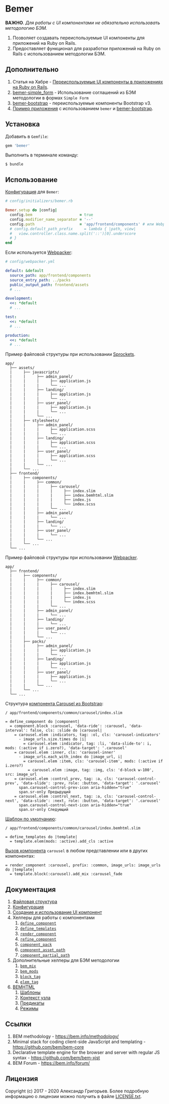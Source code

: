 # Bemer

**ВАЖНО**. *Для работы с UI компонентами не обязательно использовать методологию БЭМ.*

1. Позволяет создавать переиспользуемые UI компоненты для приложений на Ruby on Rails.
1. Предоставляет функционал для разработки приложений на Ruby on Rails с использованием методологии БЭМ.

## Дополнительно

1. Статья на Хабре - [Переиспользуемые UI компоненты в приложениях на Ruby on Rails](https://habrahabr.ru/post/352938/).
1. [bemer-simple_form](https://github.com/vill/bemer-simple_form) - Использование соглашений из БЭМ методологии в формах `Simple Form`
1. [bemer-bootstrap](https://github.com/vill/bemer-bootstrap) - переиспользуемые компоненты Bootstrap v3.
1. [Пример приложения](https://github.com/vill/bemer-example) с использованием `bemer` и [bemer-bootstrap](https://github.com/vill/bemer-bootstrap).

## Установка

Добавить в `Gemfile`:

```ruby
gem 'bemer'
```

Выполнить в терминале команду:

    $ bundle

## Использование

[Конфигурация](docs/%D0%9A%D0%BE%D0%BD%D1%84%D0%B8%D0%B3%D1%83%D1%80%D0%B0%D1%86%D0%B8%D1%8F.md) для `Bemer`:

```ruby
# config/initializers/bemer.rb

Bemer.setup do |config|
  config.bem                     = true
  config.modifier_name_separator = '--'
  config.path                    = 'app/frontend/components' # или Webpacker.config.source_path
  # config.default_path_prefix     = lambda { |path, view|
  #   view.controller.class.name.split('::')[0].underscore
  # }
end
```

Если используется [Webpacker](https://github.com/rails/webpacker):

```yml
# config/webpacker.yml

default: &default
  source_path: app/frontend/components
  source_entry_path: ../packs
  public_output_path: frontend/assets
  # ...

development:
  <<: *default
  # ...

test:
  <<: *default
  # ...

production:
  <<: *default
  # ...
```

Пример файловой структуры при использовании [Sprockets](https://github.com/rails/sprockets-rails).
```
app/
  ├── assets/
  |     ├── javascripts/
  |     |     ├── admin_panel/
  |     |     |     ├── application.js
  |     |     |     └── ...
  |     |     ├── landing/
  |     |     |     ├── application.js
  |     |     |     └── ...
  |     |     ├── user_panel/
  |     |     |     ├── application.js
  |     |     |     └── ...
  |     |     └── ...
  |     ├── stylesheets/
  |     |     ├── admin_panel/
  |     |     |     ├── application.scss
  |     |     |     └── ...
  |     |     ├── landing/
  |     |     |     ├── application.scss
  |     |     |     └── ...
  |     |     ├── user_panel/
  |     |     |     ├── application.scss
  |     |     |     └── ...
  |     |     └── ...
  |     └── ...
  ├── frontend/
  |     ├── components/
  |     |     ├── common/
  |     |     |     ├── carousel/
  |     |     |     |     ├── index.slim
  |     |     |     |     ├── index.bemhtml.slim
  |     |     |     |     ├── index.js
  |     |     |     |     └── index.scss
  |     |     |     └── ...
  |     |     ├── admin_panel/
  |     |     |     └── ...
  |     |     ├── landing/
  |     |     |     └── ...
  |     |     ├── user_panel/
  |     |     |     └── ...
  |     |     └── ...
  |     └── ...
  └── ...
```

Пример файловой структуры при использовании [Webpacker](https://github.com/rails/webpacker).
```
app/
  ├── frontend/
  |     ├── components/
  |     |     ├── common/
  |     |     |     ├── carousel/
  |     |     |     |     ├── index.slim
  |     |     |     |     ├── index.bemhtml.slim
  |     |     |     |     ├── index.js
  |     |     |     |     └── index.scss
  |     |     |     └── ...
  |     |     ├── admin_panel/
  |     |     |     └── ...
  |     |     ├── landing/
  |     |     |     └── ...
  |     |     ├── user_panel/
  |     |     |     └── ...
  |     |     └── ...
  |     ├── packs/
  |     |     ├── admin_panel/
  |     |     |     ├── application.js
  |     |     |     └── ...
  |     |     ├── landing/
  |     |     |     ├── application.js
  |     |     |     └── ...
  |     |     ├── user_panel/
  |     |     |     ├── application.js
  |     |     |     └── ...
  |     |     └── ...
  |     └── ...
  └── ...
```
Структура [компонента Сarousel из Bootstrap](https://getbootstrap.com/docs/4.3/components/carousel/#with-indicators):

```slim
/ app/frontend/components/common/carousel/index.slim

= define_component do |component|
  = component.block :carousel, 'data-ride': :carousel, 'data-interval': false, cls: :slide do |carousel|
    = carousel.elem :indicators, tag: :ol, cls: 'carousel-indicators'
      - image_urls.size.times do |i|
        = carousel.elem :indicator, tag: :li, 'data-slide-to': i, mods: (:active if i.zero?), 'data-target': '.carousel'
    = carousel.elem :inner, cls: 'carousel-inner'
      - image_urls.each_with_index do |image_url, i|
        = carousel.elem :item, cls: 'carousel-item', mods: (:active if i.zero?)
          = carousel.elem :image, tag: :img, cls: 'd-block w-100', src: image_url
    = carousel.elem :control_prev, tag: :a, cls: 'carousel-control-prev', 'data-slide': :prev, role: :button, 'data-target': '.carousel'
      span.carousel-control-prev-icon aria-hidden="true"
      span.sr-only Предыдущий
    = carousel.elem :control_next, tag: :a, cls: 'carousel-control-next', 'data-slide': :next, role: :button, 'data-target': '.carousel'
      span.carousel-control-next-icon aria-hidden="true"
      span.sr-only Следующий
```

[Шаблон по умолчанию](docs/%D0%A5%D0%B5%D0%BB%D0%BF%D0%B5%D1%80-define_templates.md):
```slim
/ app/frontend/components/common/carousel/index.bemhtml.slim

= define_templates do |template|
  = template.elem(mods: :active).add_cls :active
```

[Вызов компонента](docs/%D0%A5%D0%B5%D0%BB%D0%BF%D0%B5%D1%80-render_component.md) `carousel` в любом представлении или в других компонентах:
```slim
= render_component :carousel, prefix: :common, image_urls: image_urls do |template|
  = template.block(:carousel).add_mix :carousel_fade
```

## Документация

1. [Файловая структура](docs/%D0%A4%D0%B0%D0%B8%CC%86%D0%BB%D0%BE%D0%B2%D0%B0%D1%8F-%D1%81%D1%82%D1%80%D1%83%D0%BA%D1%82%D1%83%D1%80%D0%B0.md)
1. [Конфигурация](docs/%D0%9A%D0%BE%D0%BD%D1%84%D0%B8%D0%B3%D1%83%D1%80%D0%B0%D1%86%D0%B8%D1%8F.md)
1. [Создание и использование UI компонент](docs/%D0%A1%D0%BE%D0%B7%D0%B4%D0%B0%D0%BD%D0%B8%D0%B5-%D0%B8-%D0%B8%D1%81%D0%BF%D0%BE%D0%BB%D1%8C%D0%B7%D0%BE%D0%B2%D0%B0%D0%BD%D0%B8%D0%B5-UI-%D0%BA%D0%BE%D0%BC%D0%BF%D0%BE%D0%BD%D0%B5%D0%BD%D1%82.md)
1. Хелперы для работы с компонентами
    1. [`define_component`](docs/%D0%A5%D0%B5%D0%BB%D0%BF%D0%B5%D1%80-define_component.md)
    1. [`define_templates`](docs/%D0%A5%D0%B5%D0%BB%D0%BF%D0%B5%D1%80-define_templates.md)
    1. [`render_component`](docs/%D0%A5%D0%B5%D0%BB%D0%BF%D0%B5%D1%80-render_component.md)
    1. [`refine_component`](docs/%D0%A5%D0%B5%D0%BB%D0%BF%D0%B5%D1%80-refine_component.md)
    1. [`component_pack`](docs/%D0%A5%D0%B5%D0%BB%D0%BF%D0%B5%D1%80-component_pack.md)
    1. [`component_asset_path`](docs/%D0%A5%D0%B5%D0%BB%D0%BF%D0%B5%D1%80-component_asset_path.md)
    1. [`component_partial_path`](docs/%D0%A5%D0%B5%D0%BB%D0%BF%D0%B5%D1%80-component_partial_path.md)
1. Дополнительные хелперы для БЭМ методологии
    1. [`bem_mix`](docs/%D0%A5%D0%B5%D0%BB%D0%BF%D0%B5%D1%80-bem_mix.md)
    1. [`bem_mods`](docs/%D0%A5%D0%B5%D0%BB%D0%BF%D0%B5%D1%80-bem_mods.md)
    1. [`block_tag`](docs/%D0%A5%D0%B5%D0%BB%D0%BF%D0%B5%D1%80-block_tag.md)
    1. [`elem_tag`](docs/%D0%A5%D0%B5%D0%BB%D0%BF%D0%B5%D1%80-elem_tag.md)
1. [BEMHTML](docs/BEMHTML.md)
    1. [Шаблоны](docs/%D0%A8%D0%B0%D0%B1%D0%BB%D0%BE%D0%BD%D1%8B.md)
    1. [Контекст узла](docs/%D0%9A%D0%BE%D0%BD%D1%82%D0%B5%D0%BA%D1%81%D1%82-%D1%83%D0%B7%D0%BB%D0%B0.md)
    1. [Предикаты](docs/%D0%9F%D1%80%D0%B5%D0%B4%D0%B8%D0%BA%D0%B0%D1%82%D1%8B.md)
    1. [Режимы](docs/%D0%A0%D0%B5%D0%B6%D0%B8%D0%BC%D1%8B.md)

## Ссылки

1. BEM methodology - https://bem.info/methodology/
1. Minimal stack for coding client-side JavaScript and templating - https://github.com/bem/bem-core
1. Declarative template engine for the browser and server with regular JS syntax - https://github.com/bem/bem-xjst
1. BEM Forum - https://bem.info/forum/

## Лицензия

Copyright (c) 2017 - 2020 Александр Григорьев. Более подробную информацию о лицензии можно получить в файле [LICENSE.txt](LICENSE.txt).
